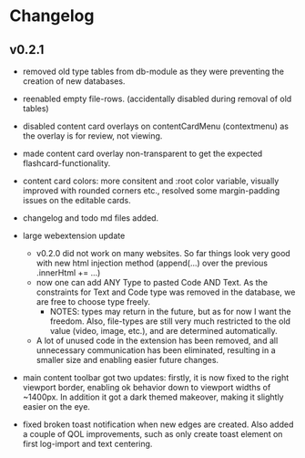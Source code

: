 
# Changelog


## v0.2.1

- removed old type tables from db-module as they were preventing the creation of new databases.
- reenabled empty file-rows. (accidentally disabled during removal of old tables)

- disabled content card overlays on contentCardMenu (contextmenu) as the overlay is for review, not viewing.
- made content card overlay non-transparent to get the expected flashcard-functionality. 
- content card colors: more consitent and :root color variable, visually improved with rounded corners etc., resolved some margin-padding issues on the editable cards.

- changelog and todo md files added.

- large webextension update
	- v0.2.0 did not work on many websites. So far things look very good with new html injection method (append(...) over the previous .innerHtml += ...)
	- now one can add ANY Type to pasted Code AND Text. As the constraints for Text and Code type was removed in the database, we are free to choose type freely. 
		- NOTES: types may return in the future, but as for now I want the freedom. Also, file-types are still very much restricted to the old value (video, image, etc.), and are determined automatically.
	- A lot of unused code in the extension has been removed, and all unnecessary communication has been eliminated, resulting in a smaller size and enabling easier future changes.

- main content toolbar got two updates: firstly, it is now fixed to the right viewport border, enabling ok behavior down to viewport widths of ~1400px. In addition it got a dark themed makeover, making it slightly easier on the eye. 

- fixed broken toast notification when new edges are created. Also added a couple of QOL improvements, such as only create toast element on first log-import and text centering. 
